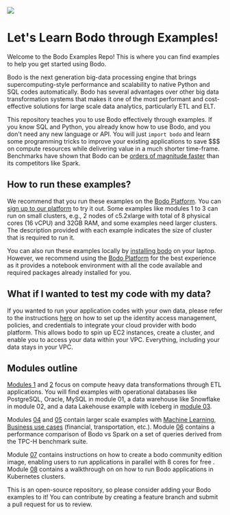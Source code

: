 ![](bodo-gray-green.svg)

# Let's Learn Bodo through Examples!

Welcome to the Bodo Examples Repo! This is where you can find examples to help you get started using Bodo.

Bodo is the next generation big-data processing engine that brings supercomputing-style performance and scalability to native Python and SQL codes automatically. Bodo has several advantages over other big data transformation systems that makes it one of the most performant and cost-effective solutions for large scale data analytics, particularly ETL and ELT.

This repository teaches you to use Bodo effectively through examples. If you know SQL and Python, you already know how to use Bodo, and you don't need any new language or API. You will just `import bodo` and learn some programming tricks to improve your existing applications to save $$$ on compute resources while delivering value in a much shorter time-frame. Benchmarks have shown that Bodo can be [orders of magnitude faster](https://www.bodo.ai/blog/performance-and-cost-of-bodo-vs-spark-dask-ray) than its competitors like Spark.


## How to run these examples?

We recommend that you run these examples on the [Bodo Platform](https://platform.bodo.ai/account/sign-up). You can [sign up to our platform]((https://platform.bodo.ai/account/sign-up)) to try it out. Some examples like modules 1 to 3 can run on small clusters, e.g., 2 nodes of c5.2xlarge with total of 8 physical cores (16 vCPU) and 32GB RAM, and some examples need larger clusters. The description provided with each example indicates the size of cluster that is required to run it. 

You can also run these examples locally by [installing bodo](https://docs.bodo.ai/latest/installation_and_setup/install/#install)  on your laptop. However, we recommend using the [Bodo Platform](https://platform.bodo.ai) for the best experience as it provides a notebook environment with all the code available and required packages already installed for you. 

## What if I wanted to test my code with my data?

If you wanted to run your application codes with your own data, please refer to the instructions [here](https://docs.bodo.ai/latest/installation_and_setup/bodo_platform_aws/#setup-iam-role) on how to set up the identity access management, policies, and credentials to integrate your cloud provider with bodo platform. This allows bodo to spin up EC2 instances, create a cluster, and enable you to access your data within your VPC. Everything, including your data stays in your VPC.


## Modules outline


[Modules 1](01-ETL-S3-Operational-Databases) and [2](02-ETL-Snowflake) focus on compute heavy data transformations through ETL applications. You will find examples with operational databases like PostgreSQL, Oracle, MySQL in module 01, a data warehouse like  Snowflake in module 02, and a data Lakehouse example with Iceberg in [module 03](03-ETL-Iceberg).

 Modules [04](04-ML-at-Scale) and [05](05-Business-Usecases-at-Scale) contain larger scale examples with [Machine Learning](04-ML-at-Scale), [Business use cases](05-Business-Usecases-at-Scale) (financial, transportation, etc.). Module [06](06-Compare-Bodo-with-Spark) contains a performance comparison of Bodo vs Spark on a set of queries derived from the TPC-H benchmark suite. 

Module [07](07-Docker) contains instructions on how to create a bodo community edition image, enabling users to run applications in parallel with 8 cores for free . Module [08](08-Kubernetes) contains a walkthrough on on how to run Bodo applications in Kubernetes clusters.

This is an open-source repository, so please consider adding your Bodo examples to it! You can contribute by creating a feature branch and submit a pull request for us to review.


